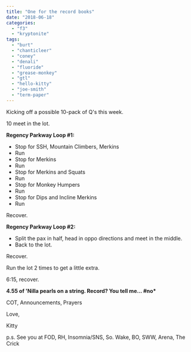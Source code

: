 ```yaml
---
title: "One for the record books"
date: "2018-06-18"
categories: 
  - "f3"
  - "kryptonite"
tags: 
  - "burt"
  - "chanticleer"
  - "coney"
  - "denali"
  - "fluoride"
  - "grease-monkey"
  - "gtl"
  - "hello-kitty"
  - "joe-smith"
  - "term-paper"
---
```


Kicking off a possible 10-pack of Q's this week.

10 meet in the lot.

**Regency Parkway Loop #1:**

- Stop for SSH, Mountain Climbers, Merkins
- Run
- Stop for Merkins
- Run
- Stop for Merkins and Squats
- Run
- Stop for Monkey Humpers
- Run
- Stop for Dips and Incline Merkins
- Run

Recover.

**Regency Parkway Loop #2:**

- Split the pax in half, head in oppo directions and meet in the middle.
- Back to the lot.

Recover.

Run the lot 2 times to get a little extra.

6:15, recover.

**4.55 of 'Nilla pearls on a string. Record? You tell me... #no\***

COT, Announcements, Prayers

Love,

Kitty

p.s. See you at FOD, RH, Insomnia/SNS, So. Wake, BO, SWW, Arena, The Crick
